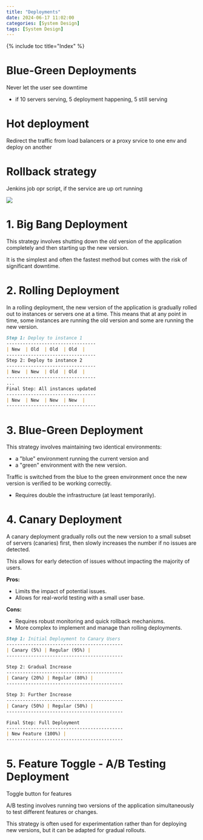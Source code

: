 ```yaml
---
title: "Deployments"
date: 2024-06-17 11:02:00
categories: [System Design]
tags: [System Design]
---
```

{% include toc title="Index" %}

# Blue-Green Deployments

Never let the user see downtime
- if 10 servers serving, 5 deployment happening, 5 still serving

# Hot deployment

Redirect the traffic from load balancers or a proxy srvice to one env and deploy on another

# Rollback strategy

Jenkins job opr script, if the service are up ort running

![](https://www.youtube.com/watch?v=AWVTKBUnoIg)


# 1. Big Bang Deployment
This strategy involves shutting down the old version of the application completely and then starting up the new version. 

It is the simplest and often the fastest method but comes with the risk of significant downtime.

# 2. Rolling Deployment
In a rolling deployment, the new version of the application is gradually rolled out to instances or servers one at a time.
This means that at any point in time, some instances are running the old version and some are running the new version.

```markdown
Step 1: Deploy to instance 1
---------------------------------
| New  | Old  | Old  | Old  |
---------------------------------
Step 2: Deploy to instance 2
---------------------------------
| New  | New  | Old  | Old  |
---------------------------------
...
Final Step: All instances updated
---------------------------------
| New  | New  | New  | New  |
---------------------------------
``` 

# 3. Blue-Green Deployment
This strategy involves maintaining two identical environments: 
- a "blue" environment running the current version and 
- a "green" environment with the new version. 

Traffic is switched from the blue to the green environment once the new version is verified to be working correctly.
- Requires double the infrastructure (at least temporarily).

# 4. Canary Deployment

A canary deployment gradually rolls out the new version to a small subset of servers (canaries) first, 
then slowly increases the number if no issues are detected. 

This allows for early detection of issues without impacting the majority of users.

**Pros:**
- Limits the impact of potential issues.
- Allows for real-world testing with a small user base.

**Cons:**
- Requires robust monitoring and quick rollback mechanisms.
- More complex to implement and manage than rolling deployments.

```markdown
Step 1: Initial Deployment to Canary Users
-------------------------------------------
| Canary (5%) | Regular (95%) |
-------------------------------------------

Step 2: Gradual Increase
-------------------------------------------
| Canary (20%) | Regular (80%) |
-------------------------------------------

Step 3: Further Increase
-------------------------------------------
| Canary (50%) | Regular (50%) |
-------------------------------------------

Final Step: Full Deployment
-------------------------------------------
| New Feature (100%) |
-------------------------------------------
```

# 5. Feature Toggle - A/B Testing Deployment
Toggle button for features

A/B testing involves running two versions of the application simultaneously to test different features or changes. 

This strategy is often used for experimentation rather than for deploying new versions, but it can be adapted for gradual rollouts.